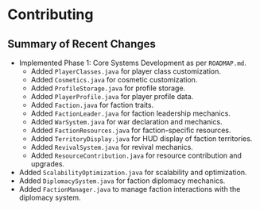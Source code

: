 
# Contributing

## Summary of Recent Changes
- Implemented Phase 1: Core Systems Development as per `ROADMAP.md`.
  - Added `PlayerClasses.java` for player class customization.
  - Added `Cosmetics.java` for cosmetic customization.
  - Added `ProfileStorage.java` for profile storage.
  - Added `PlayerProfile.java` for player profile data.
  - Added `Faction.java` for faction traits.
  - Added `FactionLeader.java` for faction leadership mechanics.
  - Added `WarSystem.java` for war declaration and mechanics.
  - Added `FactionResources.java` for faction-specific resources.
  - Added `TerritoryDisplay.java` for HUD display of faction territories.
  - Added `RevivalSystem.java` for revival mechanics.
  - Added `ResourceContribution.java` for resource contribution and upgrades.
- Added `ScalabilityOptimization.java` for scalability and optimization.
- Added `DiplomacySystem.java` for faction diplomacy mechanics.
- Added `FactionManager.java` to manage faction interactions with the diplomacy system.
